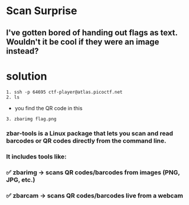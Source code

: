 # Scan Surprise
## I've gotten bored of handing out flags as text. Wouldn't it be cool if they were an image instead?

# solution

```
1. ssh -p 64695 ctf-player@atlas.picoctf.net
2. ls
```
- you find the QR code in this

`3. zbarimg flag.png`

### zbar-tools is a Linux package that lets you scan and read barcodes or QR codes directly from the command line.
### It includes tools like:
### ✅ zbarimg → scans QR codes/barcodes from images (PNG, JPG, etc.)
### ✅ zbarcam → scans QR codes/barcodes live from a webcam
